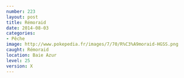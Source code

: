 ```yaml
---
number: 223
layout: post
title: Rémoraid
date: 2014-08-03
categories:
- Pêche
image: http://www.pokepedia.fr/images/7/70/R%C3%A9moraid-HGSS.png
caught: Rémoraid
location: Baie Azur
level: 25
version: X
---
```

